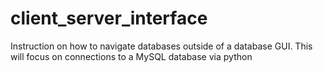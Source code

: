 # client_server_interface
Instruction on how to navigate databases outside of a database GUI. This will focus on connections to a MySQL database via python
